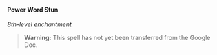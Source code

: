 #### Power Word Stun
<!-- markdownlint-disable-next-line no-emphasis-as-heading -->
_8th-level enchantment_

> **Warning:**
> This spell has not yet been transferred from the Google Doc.
